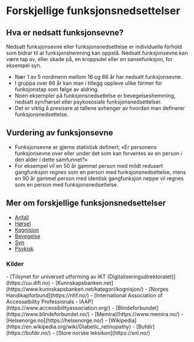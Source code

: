 # Forskjellige funksjonsnedsettelser
## Hva er nedsatt funksjonsevne? 
Nedsatt funksjonsevne eller funksjonsnedsettelse er individuelle forhold som bidrar til at funksjonshemning kan oppstå. Nedsatt funksjonsevne kan være tap av, eller skade på, en kroppsdel eller en sansefunksjon, for eksempel syn.
- Nær 1 av 5 nordmenn mellom 16 og 66 år har nedsatt funksjonsevne. 
- I gruppa over 66 år kan man i tillegg oppleve ulike former for funksjonstap som følge av aldring.
- Noen eksempler på funksjonsnedsettelse er bevegelseshemming, nedsatt syn/hørsel eller psykososiale funksjonsnedsettelser. 
- Det er viktig å presisere at tallene avhenger av hvordan man definerer funksjonsnedsettelse.

## Vurdering av funksjonsevne
- Funksjonsevne er gjerne statistisk definert; «Er personens funksjonsevne over eller under det som kan forventes av en person i den alder i dette samfunnet?»
- For eksempel vil en 50 år gammel person med mildt redusert gangfunksjon regnes som en person med funksjonsnedsettelse, mens en 90 år gammel person med identisk gangfunksjon neppe vil regnes som en person med funksjonsnedsettelse.

## Mer om forskjellige funksjonsnedsettelser
- [Anfall](../funksjonsnedsettelser/anfall/)
- [Hørsel](../funksjonsnedsettelser/horsel/)
- [Kognisjon](../funksjonsnedsettelser/kognisjon/)
- [Bevegelse](../funksjonsnedsettelser/mobilitet/)
- [Syn](../funksjonsnedsettelser/syn/)
- [Psykisk](../funksjonsnedsettelser/psykologisk/)

### Kilder
<Ekspanderbartpanel tittel="Se kilder">
- [Tilsynet for universell utforming av IKT (Digitaliseringsdirektoratet)](https://uu.difi.no)
- [Kunnskapsbanken.net](https://www.kunnskapsbanken.net/kategori/kognisjon/)
- [Norges Handikapforbund](https://nhf.no/)
- [International Association of Accessaibility Professionals - IAAP](https://www.accessibilityassociation.org/)
- [Blindeforbundet](https://www.blindeforbundet.no/)
- [Memira](https://www.memira.no/)
- [Helsenorge.no](https://helsenorge.no/)
- [Wikipedia](https://en.wikipedia.org/wiki/Diabetic_retinopathy)
- [Bufdir](https://bufdir.no/)
- [Store norske leksikon](https://snl.no/)
</Ekspanderbartpanel>
